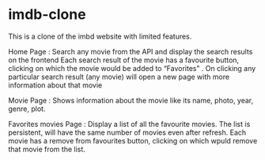 # imdb-clone
This is a clone of the imbd website with limited features.

Home Page :
Search any movie from the API and display the search results on the frontend 
Each search result of the movie has a favourite button, clicking on which the movie would be added to “Favorites” .
On clicking any particular search result (any movie) will open a new page with more information about that movie 

Movie Page : 
Shows information about the movie like its name, photo, year, genre, plot.

Favorites movies Page : 
Display a list of all the favourite movies.
The list is persistent, will have the same number of movies even after refresh.
Each movie has a  remove from favourites button, clicking on which wpuld remove that movie from the list.

